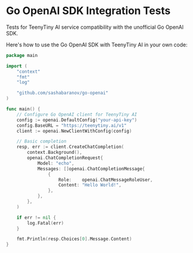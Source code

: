 # Go OpenAI SDK Integration Tests

Tests for TeenyTiny AI service compatibility with the unofficial Go OpenAI SDK.

Here's how to use the Go OpenAI SDK with TeenyTiny AI in your own code:

```go
package main

import (
	"context"
	"fmt"
	"log"

	"github.com/sashabaranov/go-openai"
)

func main() {
	// Configure Go OpenAI client for TeenyTiny AI
	config := openai.DefaultConfig("your-api-key")
	config.BaseURL = "https://teenytiny.ai/v1"
	client := openai.NewClientWithConfig(config)

	// Basic completion
	resp, err := client.CreateChatCompletion(
		context.Background(),
		openai.ChatCompletionRequest{
			Model: "echo",
			Messages: []openai.ChatCompletionMessage{
				{
					Role:    openai.ChatMessageRoleUser,
					Content: "Hello World!",
				},
			},
		},
	)

	if err != nil {
		log.Fatal(err)
	}

	fmt.Println(resp.Choices[0].Message.Content)
}
```

